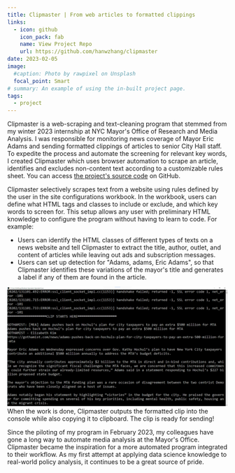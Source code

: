 ```yaml
---
title: Clipmaster | From web articles to formatted clippings
links:
  - icon: github
    icon_pack: fab
    name: View Project Repo
    url: https://github.com/hanwzhang/clipmaster
date: 2023-02-05
image:
  #caption: Photo by rawpixel on Unsplash
  focal_point: Smart
# summary: An example of using the in-built project page.
tags:
  - project
---
```


Clipmaster is a web-scraping and text-cleaning program that stemmed from my winter 2023 internship at NYC Mayor's Office of Research and Media Analysis. I was responsible for monitoring news coverage of Mayor Eric Adams and sending formatted clippings of articles to senior City Hall staff. To expedite the process and automate the screening for relevant key words, I created Clipmaster which uses browser automation to scrape an article, identifies and excludes non-content text according to a customizable rules sheet. You can access [the project's source code](https://github.com/hanwzhang/clipmaster) on GitHub.

Clipmaster selectively scrapes text from a website using rules defined by the user in the site configurations workbook. In the workbook, users can define what HTML tags and classes to include or exclude, and which key words to screen for. This setup allows any user with preliminary HTML knowledge to configure the program without having to learn to code. For example:

* Users can identify the HTML classes of different types of texts on a news website and tell Clipmaster to extract the title, author, outlet, and content of articles while leaving out ads and subscription messages.
* Users can set up detection for "Adams, adams, Eric Adams", so that Clipmaster identifies these variations of the mayor's title and generates a label if any of them are found in the article.

![](clipped.png)
When the work is done, Clipmaster outputs the formatted clip into the console while also copying it to clipboard. The clip is ready for sending!

Since the piloting of my program in February 2023, my colleagues have gone a long way to automate media analysis at the Mayor's Office. Clipmaster became the inspiration for a more automated program integrated to their workflow. As my first attempt at applying data science knowledge to real-world policy analysis, it continues to be a great source of pride.